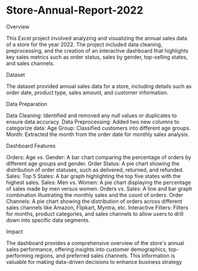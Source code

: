 # Store-Annual-Report-2022
Overview

This Excel project involved analyzing and visualizing the annual sales data of a store for the year 2022. The project included data cleaning, preprocessing, and the creation of an interactive dashboard that highlights key sales metrics such as order status, sales by gender, top-selling states, and sales channels.

Dataset

The dataset provided annual sales data for a store, including details such as order date, product type, sales amount, and customer information.

Data Preparation

Data Cleaning: Identified and removed any null values or duplicates to ensure data accuracy.
Data Preprocessing: Added two new columns to categorize data:
Age Group: Classified customers into different age groups.
Month: Extracted the month from the order date for monthly sales analysis.

Dashboard Features

Orders: Age vs. Gender: A bar chart comparing the percentage of orders by different age groups and gender.
Order Status: A pie chart showing the distribution of order statuses, such as delivered, returned, and refunded.
Sales: Top 5 States: A bar graph highlighting the top five states with the highest sales.
Sales: Men vs. Women: A pie chart displaying the percentage of sales made by men versus women.
Orders vs. Sales: A line and bar graph combination illustrating the monthly sales and the count of orders.
Order Channels: A pie chart showing the distribution of orders across different sales channels like Amazon, Flipkart, Myntra, etc.
Interactive Filters: Filters for months, product categories, and sales channels to allow users to drill down into specific data segments.

Impact

The dashboard provides a comprehensive overview of the store's annual sales performance, offering insights into customer demographics, top-performing regions, and preferred sales channels. This information is valuable for making data-driven decisions to enhance business strategy

